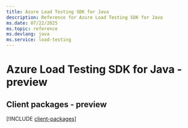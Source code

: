 ```yaml
---
title: Azure Load Testing SDK for Java
description: Reference for Azure Load Testing SDK for Java
ms.date: 07/22/2025
ms.topic: reference
ms.devlang: java
ms.service: load-testing
---
```

# Azure Load Testing SDK for Java - preview

## Client packages - preview
[!INCLUDE [client-packages](load-testing-client-index.md)]